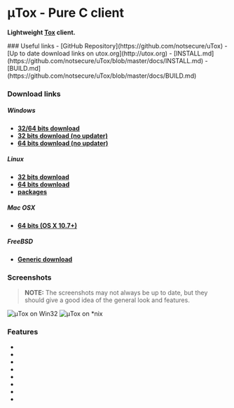 # μTox - Pure C client
**Lightweight [Tox](https://github.com/irungentoo/ProjectTox-Core) client.**

<div class="container-fluid">
  <div class="row">
    <div class="col-xs-6 col-md-3" markdown="1">
### Useful links
- [GitHub Repository](https://github.com/notsecure/uTox)
- [Up to date download links on utox.org](http://utox.org)
- [INSTALL.md](https://github.com/notsecure/uTox/blob/master/docs/INSTALL.md)
- [BUILD.md](https://github.com/notsecure/uTox/blob/master/docs/BUILD.md)

### Download links
##### **Windows**
- [**32/64 bits download**](https://github.com/notsecure/utox-update/releases/download/latest/utox_runner.zip)
- [**32 bits download (no updater)**](https://build.tox.chat/view/Clients/job/uTox_build_windows_x86_release/lastSuccessfulBuild/artifact/utox_windows_x86.zip)
- [**64 bits download (no updater)**](https://build.tox.chat/view/Clients/job/uTox_build_windows_x86-64_release/lastSuccessfulBuild/artifact/utox_windows_x86-64.zip)

##### **Linux**
- [**32 bits download**](https://build.tox.chat/view/Clients/job/uTox_build_linux_x86_release/lastSuccessfulBuild/artifact/utox_linux_x86.tar.xz)
- [**64 bits download**](https://build.tox.chat/view/Clients/job/uTox_build_linux_x86-64_release/lastSuccessfulBuild/artifact/utox_linux_x86-64.tar.xz)
- [**packages**](https://wiki.tox.chat/binaries#gnulinux)

##### **Mac OSX**
- [**64 bits (OS X 10.7+)**](https://zodiaclabs.org/storage/c1/uTox-0.3.2.dmg)

##### **FreeBSD**
- [**Generic download**](https://www.freshports.org/net-im/uTox)
    </div>
    <div class="col-xs-12 col-md-9" markdown="1">
### Screenshots
> **NOTE:**
> The screenshots may not always be up to date, but they should give a good idea of the general look and features.

![μTox on Win32](https://raw.github.com/notsecure/uTox/master/images/uTox-win32.png "μTox running on Windows 8")
![μTox on *nix](https://raw.github.com/notsecure/uTox/master/images/uTox-xlib.png "μTox running on lubuntu")
    </div>
  </div>
</div>

### Features
-
-
-
-
-
-
-
-
